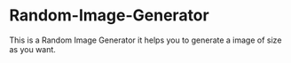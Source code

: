 # Random-Image-Generator
This is a Random Image Generator it helps you to generate a image of size as you want.
